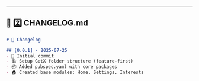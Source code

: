
---

## 📄 **2️⃣ CHANGELOG.md**
```markdown
# 📜 Changelog

## [0.0.1] - 2025-07-25
- 🎉 Initial commit
- 🏗 Setup GetX folder structure (feature-first)
- 📦 Added pubspec.yaml with core packages
- 🏠 Created base modules: Home, Settings, Interests
